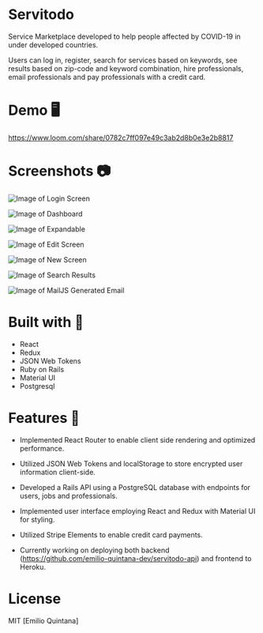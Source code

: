 # Servitodo

Service Marketplace developed to help people affected by COVID-19 in under developed countries. 

Users can log in, register, search for services based on keywords, see results based on zip-code and keyword combination, hire professionals, email professionals and pay professionals with a credit card.

# Demo 🖥️

https://www.loom.com/share/0782c7ff097e49c3ab2d8b0e3e2b8817

# Screenshots 📷

![Image of Login Screen](https://github.com/emilio-quintana-dev/servitodo-client/blob/master/screenshots/login.png)

![Image of Dashboard](https://github.com/emilio-quintana-dev/servitodo-client/blob/master/screenshots/search.png)

![Image of Expandable](https://github.com/emilio-quintana-dev/servitodo-client/blob/master/screenshots/results.png)

![Image of Edit Screen](https://github.com/emilio-quintana-dev/servitodo-client/blob/master/screenshots/profile.png)

![Image of New Screen](https://github.com/emilio-quintana-dev/servitodo-client/blob/master/screenshots/jobs.png)

![Image of Search Results](https://github.com/emilio-quintana-dev/servitodo-client/blob/master/screenshots/reviews.png)

![Image of MailJS Generated Email](https://github.com/emilio-quintana-dev/servitodo-client/blob/master/screenshots/pay.png)


# Built with 🔧
* React
* Redux
* JSON Web Tokens
* Ruby on Rails
* Material UI
* Postgresql

# Features 🌟
* Implemented React Router to enable client side rendering and optimized performance.
* Utilized JSON Web Tokens and localStorage to store encrypted user information client-side.
* Developed a Rails API using a PostgreSQL database with endpoints for users, jobs and professionals.
* Implemented user interface employing React and Redux with Material UI for styling.
* Utilized Stripe Elements to enable credit card payments.

* Currently working on deploying both backend (https://github.com/emilio-quintana-dev/servitodo-api) and frontend to Heroku.


# License 

MIT [Emilio Quintana]

